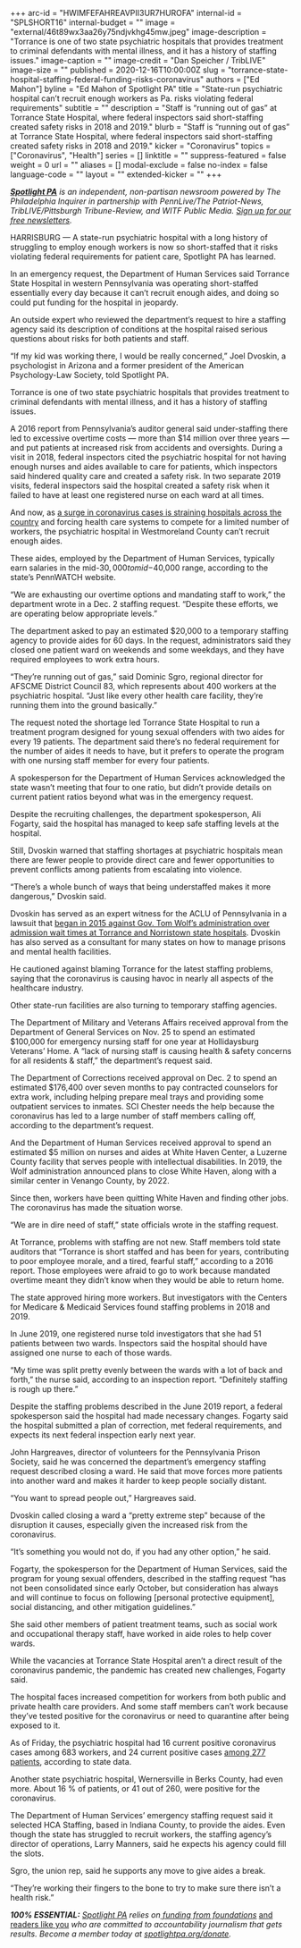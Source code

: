 +++
arc-id = "HWIMFEFAHREAVPII3UR7HUROFA"
internal-id = "SPLSHORT16"
internal-budget = ""
image = "external/46t89wx3aa26y75ndjvkhg45mw.jpeg"
image-description = "Torrance is one of two state psychiatric hospitals that provides treatment to criminal defendants with mental illness, and it has a history of staffing issues."
image-caption = ""
image-credit = "Dan Speicher / TribLIVE"
image-size = ""
published = 2020-12-16T10:00:00Z
slug = "torrance-state-hospital-staffing-federal-funding-risks-coronavirus"
authors = ["Ed Mahon"]
byline = "Ed Mahon of Spotlight PA"
title = "State-run psychiatric hospital can’t recruit enough workers as Pa. risks violating federal requirements"
subtitle = ""
description = "Staff is “running out of gas” at Torrance State Hospital, where federal inspectors said short-staffing created safety risks in 2018 and 2019."
blurb = "Staff is “running out of gas” at Torrance State Hospital, where federal inspectors said short-staffing created safety risks in 2018 and 2019."
kicker = "Coronavirus"
topics = ["Coronavirus", "Health"]
series = []
linktitle = ""
suppress-featured = false
weight = 0
url = ""
aliases = []
modal-exclude = false
no-index = false
language-code = ""
layout = ""
extended-kicker = ""
+++

<a href="https://www.spotlightpa.org/"><i><b>Spotlight PA</b></i></a><i> is an independent, non-partisan newsroom powered by The Philadelphia Inquirer in partnership with PennLive/The Patriot-News, TribLIVE/Pittsburgh Tribune-Review, and WITF Public Media. </i><a href="https://www.spotlightpa.org/newsletters"><i>Sign up for our free newsletters</i></a><i>.</i>

HARRISBURG — A state-run psychiatric hospital with a long history of struggling to employ enough workers is now so short-staffed that it risks violating federal requirements for patient care, Spotlight PA has learned.

In an emergency request, the Department of Human Services said Torrance State Hospital in western Pennsylvania was operating short-staffed essentially every day because it can’t recruit enough aides, and doing so could put funding for the hospital in jeopardy.

An outside expert who reviewed the department’s request to hire a staffing agency said its description of conditions at the hospital raised serious questions about risks for both patients and staff.

“If my kid was working there, I would be really concerned,” Joel Dvoskin, a psychologist in Arizona and a former president of the American Psychology-Law Society, told Spotlight PA.

Torrance is one of two state psychiatric hospitals that provides treatment to criminal defendants with mental illness, and it has a history of staffing issues.

A 2016 report from Pennsylvania’s auditor general said under-staffing there led to excessive overtime costs — more than $14 million over three years — and put patients at increased risk from accidents and oversights. During a visit in 2018, federal inspectors cited the psychiatric hospital for not having enough nurses and aides available to care for patients, which inspectors said hindered quality care and created a safety risk. In two separate 2019 visits, federal inspectors said the hospital created a safety risk when it failed to have at least one registered nurse on each ward at all times.

<script src="https://www.spotlightpa.org/embed.js" async></script><div data-spl-embed-version="1" data-spl-src="https://www.spotlightpa.org/embeds/donate/?teaser_text=Spotlight%20PA%20provides%20essential%2C%20public-service%20journalism%20thanks%20to%20readers%20like%20you.%20%3Cb%3EBecome%20a%20member%20today%20with%20a%20gift%20of%20%2415%2Fmonth%20or%20more%20and%20receive%20our%20exclusive%20Pennsylvania%20tote%20bag.%3C%2Fb%3E&cta_text=YES%2C%20COUNT%20ME%20IN&eyebrow_text=BECOME%20A%20MEMBER"></div>

And now, as <a href="https://www.spotlightpa.org/news/2020/12/pennsylvania-hospitals-coronavirus-staffing-shortages/">a surge in coronavirus cases is straining hospitals across the country</a> and forcing health care systems to compete for a limited number of workers, the psychiatric hospital in Westmoreland County can’t recruit enough aides.

These aides, employed by the Department of Human Services, typically earn salaries in the mid-$30,000 to mid-$40,000 range, according to the state’s PennWATCH website.

“We are exhausting our overtime options and mandating staff to work,” the department wrote in a Dec. 2 staffing request. “Despite these efforts, we are operating below appropriate levels.”

The department asked to pay an estimated $20,000 to a temporary staffing agency to provide aides for 60 days. In the request, administrators said they closed one patient ward on weekends and some weekdays, and they have required employees to work extra hours.

“They’re running out of gas,” said Dominic Sgro, regional director for AFSCME District Council 83, which represents about 400 workers at the psychiatric hospital. “Just like every other health care facility, they’re running them into the ground basically.”

The request noted the shortage led Torrance State Hospital to run a treatment program designed for young sexual offenders with two aides for every 19 patients. The department said there’s no federal requirement for the number of aides it needs to have, but it prefers to operate the program with one nursing staff member for every four patients.

A spokesperson for the Department of Human Services acknowledged the state wasn’t meeting that four to one ratio, but didn’t provide details on current patient ratios beyond what was in the emergency request.

Despite the recruiting challenges, the department spokesperson, Ali Fogarty, said the hospital has managed to keep safe staffing levels at the hospital.

Still, Dvoskin warned that staffing shortages at psychiatric hospitals mean there are fewer people to provide direct care and fewer opportunities to prevent conflicts among patients from escalating into violence.

“There’s a whole bunch of ways that being understaffed makes it more dangerous,” Dvoskin said.

Dvoskin has served as an expert witness for the ACLU of Pennsylvania in a lawsuit that <a href="https://www.scribd.com/document/286501320/ACLU-Lawsuit-Wait-times?ad_group=126006X1587341Xdd74b0d20b0f43bda9921ebb52d430a6&campaign=SkimbitLtd&keyword=660149026&medium=affiliate&source=hp_affiliate">began in 2015 against Gov. Tom Wolf’s administration over admission wait times at Torrance and Norristown state hospitals</a>. Dvoskin has also served as a consultant for many states on how to manage prisons and mental health facilities.

He cautioned against blaming Torrance for the latest staffing problems, saying that the coronavirus is causing havoc in nearly all aspects of the healthcare industry.

Other state-run facilities are also turning to temporary staffing agencies.

The Department of Military and Veterans Affairs received approval from the Department of General Services on Nov. 25 to spend an estimated $100,000 for emergency nursing staff for one year at Hollidaysburg Veterans’ Home. A “lack of nursing staff is causing health &amp; safety concerns for all residents &amp; staff,” the department’s request said.

The Department of Corrections received approval on Dec. 2 to spend an estimated $176,400 over seven months to pay contracted counselors for extra work, including helping prepare meal trays and providing some outpatient services to inmates. SCI Chester needs the help because the coronavirus has led to a large number of staff members calling off, according to the department’s request.

And the Department of Human Services received approval to spend an estimated $5 million on nurses and aides at White Haven Center, a Luzerne County facility that serves people with intellectual disabilities. In 2019, the Wolf administration announced plans to close White Haven, along with a similar center in Venango County, by 2022.

Since then, workers have been quitting White Haven and finding other jobs. The coronavirus has made the situation worse.

“We are in dire need of staff,” state officials wrote in the staffing request.

At Torrance, problems with staffing are not new. Staff members told state auditors that “Torrance is short staffed and has been for years, contributing to poor employee morale, and a tired, fearful staff,” according to a 2016 report. Those employees were afraid to go to work because mandated overtime meant they didn’t know when they would be able to return home.

The state approved hiring more workers. But investigators with the Centers for Medicare &amp; Medicaid Services found staffing problems in 2018 and 2019.

In June 2019, one registered nurse told investigators that she had 51 patients between two wards. Inspectors said the hospital should have assigned one nurse to each of those wards.

“My time was split pretty evenly between the wards with a lot of back and forth,” the nurse said, according to an inspection report. “Definitely staffing is rough up there.”

Despite the staffing problems described in the June 2019 report, a federal spokesperson said the hospital had made necessary changes. Fogarty said the hospital submitted a plan of correction, met federal requirements, and expects its next federal inspection early next year.

John Hargreaves, director of volunteers for the Pennsylvania Prison Society, said he was concerned the department’s emergency staffing request described closing a ward. He said that move forces more patients into another ward and makes it harder to keep people socially distant.

“You want to spread people out,” Hargreaves said.

Dvoskin called closing a ward a “pretty extreme step” because of the disruption it causes, especially given the increased risk from the coronavirus.

“It’s something you would not do, if you had any other option,” he said.

Fogarty, the spokesperson for the Department of Human Services, said the program for young sexual offenders, described in the staffing request “has not been consolidated since early October, but consideration has always and will continue to focus on following [personal protective equipment], social distancing, and other mitigation guidelines.”

She said other members of patient treatment teams, such as social work and occupational therapy staff, have worked in aide roles to help cover wards.

<script src="https://www.spotlightpa.org/embed.js" async></script><div data-spl-embed-version="1" data-spl-src="https://www.spotlightpa.org/embeds/newsletter/"></div>

While the vacancies at Torrance State Hospital aren’t a direct result of the coronavirus pandemic, the pandemic has created new challenges, Fogarty said.

The hospital faces increased competition for workers from both public and private health care providers. And some staff members can’t work because they’ve tested positive for the coronavirus or need to quarantine after being exposed to it.

As of Friday, the psychiatric hospital had 16 current positive coronavirus cases among 683 workers, and 24 current positive cases <a href="https://www.dhs.pa.gov/providers/Providers/Pages/Coronavirus-State-Facility-Data.aspx">among 277 patients</a>, according to state data.

Another state psychiatric hospital, Wernersville in Berks County, had even more. About 16 % of patients, or 41 out of 260, were positive for the coronavirus.

The Department of Human Services’ emergency staffing request said it selected HCA Staffing, based in Indiana County, to provide the aides. Even though the state has struggled to recruit workers, the staffing agency’s director of operations, Larry Manners, said he expects his agency could fill the slots.

Sgro, the union rep, said he supports any move to give aides a break.

“They’re working their fingers to the bone to try to make sure there isn’t a health risk.”

<i><b>100% ESSENTIAL:</b></i><i> </i><a href="https://www.spotlightpa.org/"><i>Spotlight PA</i></a><i> relies on</i><a href="https://www.spotlightpa.org/support"><i> funding from foundations</i></a><i> </i><a href="https://www.spotlightpa.org/support">and readers like you</a><i> who are committed to accountability journalism that gets results. Become a member today at </i><a href="http://checkout.fundjournalism.org/memberform?org_id=spotlightpa&campaign=701f4000000TVuIAAW"><i>spotlightpa.org/donate</i></a><i>.</i>

<script src="https://www.spotlightpa.org/embed.js" async></script><div data-spl-embed-version="1" data-spl-src="https://www.spotlightpa.org/embeds/tips/?tip_text=Spotlight%20PA%20wants%20to%20hear%20about%20your%20experiences%20with%20%3Cb%3EPennsylvania%E2%80%99s%20state-run%20hospitals%2C%20whether%20as%20a%20patient%2C%20a%20family%20member%2C%20or%20an%20employee.%3C%2Fb%3E%20We%20take%20your%20privacy%20seriously%20and%20will%20treat%20your%20information%20with%20the%20sensitivity%20it%20deserves."></div>
